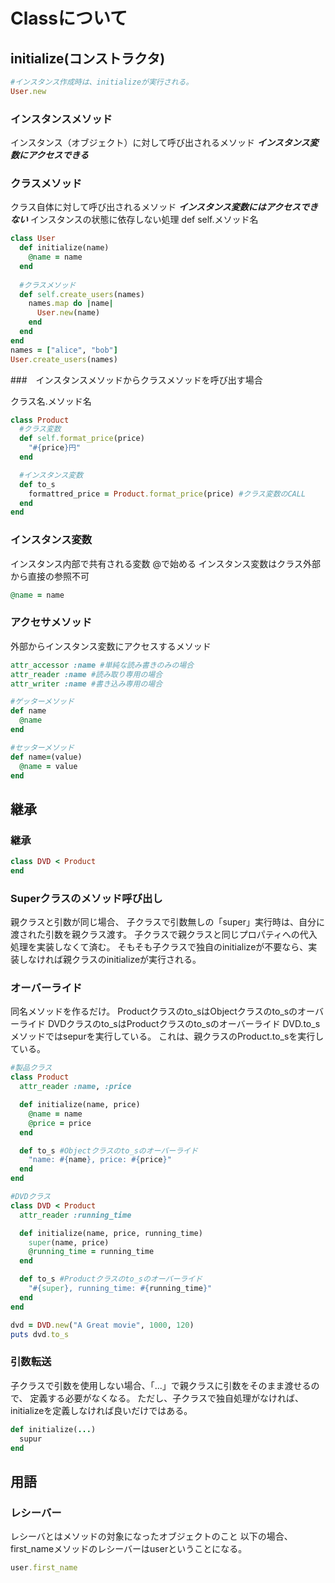 # Classについて

## initialize(コンストラクタ)

```ruby
#インスタンス作成時は、initializeが実行される。
User.new
```

### インスタンスメソッド

インスタンス（オブジェクト）に対して呼び出されるメソッド
***インスタンス変数にアクセスできる***

### クラスメソッド

クラス自体に対して呼び出されるメソッド
***インスタンス変数にはアクセスできない***
インスタンスの状態に依存しない処理
def self.メソッド名

```ruby
class User
  def initialize(name)
    @name = name
  end
  
  #クラスメソッド
  def self.create_users(names)
    names.map do |name|
      User.new(name)
    end  
  end
end
names = ["alice", "bob"]
User.create_users(names)
```

###　インスタンスメソッドからクラスメソッドを呼び出す場合

クラス名.メソッド名

```ruby
class Product
  #クラス変数
  def self.format_price(price)
    "#{price}円"
  end

  #インスタンス変数
  def to_s
    formattred_price = Product.format_price(price) #クラス変数のCALL
  end
end
```

### インスタンス変数

インスタンス内部で共有される変数
@で始める
インスタンス変数はクラス外部から直接の参照不可

```ruby
@name = name
```

### アクセサメソッド

外部からインスタンス変数にアクセスするメソッド

```ruby
attr_accessor :name #単純な読み書きのみの場合
attr_reader :name #読み取り専用の場合
attr_writer :name #書き込み専用の場合

#ゲッターメソッド
def name
  @name
end

#セッターメソッド
def name=(value)
  @name = value
end
```

## 継承

### 継承

```ruby
class DVD < Product
end
```

### Superクラスのメソッド呼び出し

親クラスと引数が同じ場合、
子クラスで引数無しの「super」実行時は、自分に渡された引数を親クラス渡す。
子クラスで親クラスと同じプロパティへの代入処理を実装しなくて済む。
そもそも子クラスで独自のinitializeが不要なら、実装しなければ親クラスのinitializeが実行される。

### オーバーライド

同名メソッドを作るだけ。
Productクラスのto_sはObjectクラスのto_sのオーバーライド
DVDクラスのto_sはProductクラスのto_sのオーバーライド
DVD.to_sメソッドではsepurを実行している。
これは、親クラスのProduct.to_sを実行している。

```ruby
#製品クラス
class Product
  attr_reader :name, :price

  def initialize(name, price)
    @name = name
    @price = price
  end

  def to_s #Objectクラスのto_sのオーバーライド
    "name: #{name}, price: #{price}"
  end
end

#DVDクラス
class DVD < Product
  attr_reader :running_time

  def initialize(name, price, running_time)
    super(name, price)
    @running_time = running_time
  end

  def to_s #Productクラスのto_sのオーバーライド
    "#{super}, running_time: #{running_time}"
  end
end

dvd = DVD.new("A Great movie", 1000, 120)
puts dvd.to_s
```

### 引数転送

子クラスで引数を使用しない場合、「...」で親クラスに引数をそのまま渡せるので、
定義する必要がなくなる。
ただし、子クラスで独自処理がなければ、initializeを定義しなければ良いだけではある。

```ruby
def initialize(...)
  supur
end
```

## 用語

### レシーバー

レシーバとはメソッドの対象になったオブジェクトのこと
以下の場合、first_nameメソッドのレシーバーはuserということになる。

```ruby
user.first_name
```
